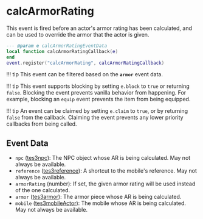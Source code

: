 # calcArmorRating

This event is fired before an actor's armor rating has been calculated, and can be used to override the armor that the actor is given.

```lua
--- @param e calcArmorRatingEventData
local function calcArmorRatingCallback(e)
end
event.register("calcArmorRating", calcArmorRatingCallback)
```

!!! tip
	This event can be filtered based on the **`armor`** event data.

!!! tip
	This event supports blocking by setting `e.block` to `true` or returning `false`. Blocking the event prevents vanilla behavior from happening. For example, blocking an `equip` event prevents the item from being equipped.

!!! tip
	An event can be claimed by setting `e.claim` to `true`, or by returning `false` from the callback. Claiming the event prevents any lower priority callbacks from being called.

## Event Data

* `npc` ([tes3npc](../../types/tes3npc)): The NPC object whose AR is being calculated. May not always be available.
* `reference` ([tes3reference](../../types/tes3reference)): A shortcut to the mobile's reference. May not always be available.
* `armorRating` (number): If set, the given armor rating will be used instead of the one calculated.
* `armor` ([tes3armor](../../types/tes3armor)): The armor piece whose AR is being calculated.
* `mobile` ([tes3mobileActor](../../types/tes3mobileActor)): The mobile whose AR is being calculated. May not always be available.

